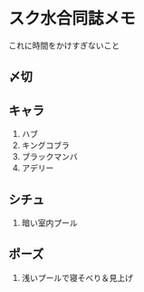 # スク水合同誌メモ

これに時間をかけすぎないこと

## 〆切

## キャラ

1. ハブ
2. キングコブラ
3. ブラックマンバ
4. アデリー

## シチュ

1. 暗い室内プール

## ポーズ

1. 浅いプールで寝そべり＆見上げ
